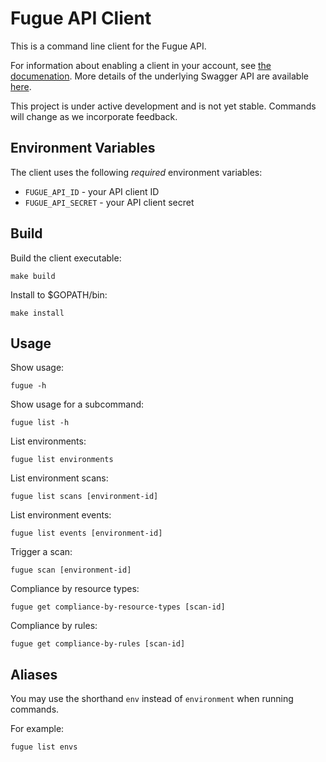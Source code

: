 # Fugue API Client

This is a command line client for the Fugue API.

For information about enabling a client in your account, see
[the documenation](https://riskmanagerdocs.fugue.co/api.html). More details of the underlying Swagger API are available
[here](https://riskmanagerdocs.fugue.co/Resources/API/swagger.html).

This project is under active development and is not yet stable. Commands will
change as we incorporate feedback.

## Environment Variables

The client uses the following *required* environment variables:

* `FUGUE_API_ID` - your API client ID
* `FUGUE_API_SECRET` - your API client secret

## Build

Build the client executable:

```
make build
```

Install to $GOPATH/bin:

```
make install
```

## Usage

Show usage: 

```
fugue -h
```

Show usage for a subcommand:

```
fugue list -h
```

List environments:

```
fugue list environments
```

List environment scans:

```
fugue list scans [environment-id]
```

List environment events:

```
fugue list events [environment-id]
```

Trigger a scan:

```
fugue scan [environment-id]
```

Compliance by resource types:

```
fugue get compliance-by-resource-types [scan-id]
```

Compliance by rules:

```
fugue get compliance-by-rules [scan-id]
```

## Aliases

You may use the shorthand `env` instead of `environment` when running commands.

For example:

```
fugue list envs
```
